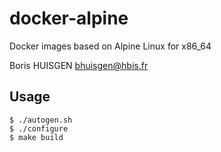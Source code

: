 # docker-alpine

Docker images based on Alpine Linux for x86_64

Boris HUISGEN <bhuisgen@hbis.fr>

## Usage

    $ ./autogen.sh
    $ ./configure
    $ make build

